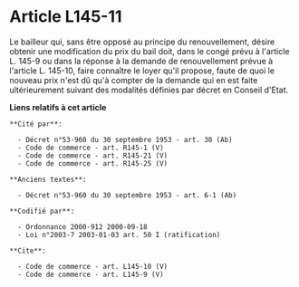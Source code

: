 # Article L145-11

Le bailleur qui, sans être opposé au principe du renouvellement, désire obtenir une modification du prix du bail doit, dans
le congé prévu à l'article L. 145-9 ou dans la réponse à la demande de renouvellement prévue à l'article L. 145-10, faire
connaître le loyer qu'il propose, faute de quoi le nouveau prix n'est dû qu'à compter de la demande qui en est faite
ultérieurement suivant des modalités définies par décret en Conseil d'Etat.

**Liens relatifs à cet article**

	**Cité par**:

	  - Décret n°53-960 du 30 septembre 1953 - art. 30 (Ab)
	  - Code de commerce - art. R145-1 (V)
	  - Code de commerce - art. R145-21 (V)
	  - Code de commerce - art. R145-25 (V)

	**Anciens textes**:

	  - Décret n°53-960 du 30 septembre 1953 - art. 6-1 (Ab)

	**Codifié par**:

	  - Ordonnance 2000-912 2000-09-18
	  - Loi n°2003-7 2003-01-03 art. 50 I (ratification)

	**Cite**:

	  - Code de commerce - art. L145-10 (V)
	  - Code de commerce - art. L145-9 (V)

